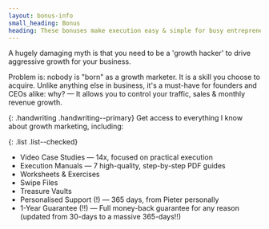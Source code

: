 ```yaml
---
layout: bonus-info
small_heading: Bonus
heading: These bonuses make execution easy & simple for busy entrepreneurs that don't want to waste time...
---
```


A hugely damaging myth is that you need to be a 'growth hacker' to drive aggressive growth for your business.

Problem is: nobody is "born" as a growth marketer. It is a skill you choose to acquire. Unlike anything else in business, it's a must-have for founders and CEOs alike: why? — It allows you to control your traffic, sales & monthly revenue growth.

{: .handwriting .handwriting--primary}
Get access to everything I know about growth marketing, including:

{: .list .list--checked}
- <span class="t--bold c--black">Video Case Studies</span> — 14x, focused on practical execution
- <span class="t--bold c--black">Execution Manuals</span> — 7 high-quality, step-by-step PDF guides
- <span class="t--bold c--black">Worksheets & Exercises</span>
- <span class="t--bold c--black">Swipe Files</span>
- <span class="t--bold c--black">Treasure Vaults</span>
- <span class="t--bold c--black">Personalised Support (!)</span> — 365 days, from Pieter personally
- <span class="t--bold c--black">1-Year Guarantee (!!)</span> — Full money-back guarantee for any reason   (updated from 30-days to a massive 365-days!!)
